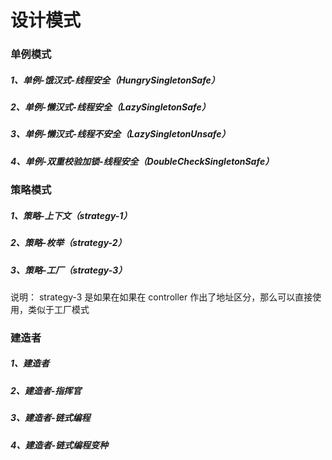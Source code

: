 # 设计模式
### 单例模式
##### 1、单例-饿汉式-线程安全（HungrySingletonSafe）
##### 2、单例-懒汉式-线程安全（LazySingletonSafe）
##### 3、单例-懒汉式-线程不安全（LazySingletonUnsafe）
##### 4、单例-双重校验加锁-线程安全（DoubleCheckSingletonSafe）
### 策略模式
##### 1、策略-上下文（strategy-1）
##### 2、策略-枚举（strategy-2）
##### 3、策略-工厂（strategy-3）
说明： strategy-3 是如果在如果在 controller 作出了地址区分，那么可以直接使用，类似于工厂模式
### 建造者
##### 1、建造者
##### 2、建造者-指挥官
##### 3、建造者-链式编程
##### 4、建造者-链式编程变种